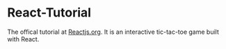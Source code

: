 # React-Tutorial

The offical tutorial at [Reactjs.org]("https://reactjs.org/tutorial/tutorial.html").
It is an interactive tic-tac-toe game built with React.
